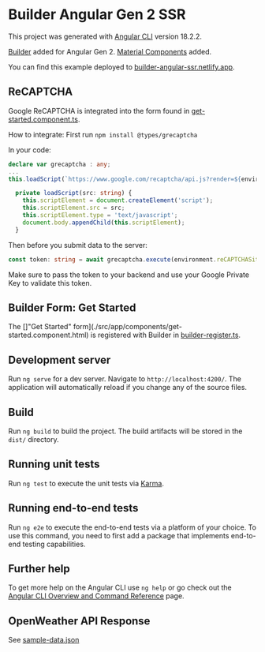 # Builder Angular Gen 2 SSR

This project was generated with [Angular CLI](https://github.com/angular/angular-cli) version 18.2.2.

[Builder](https://www.builder.io/c/docs/devtools) added for Angular Gen 2.
[Material Components](https://material.angular.io/guide/getting-started) added.

You can find this example deployed to [builder-angular-ssr.netlify.app](https://builder-angular-ssr.netlify.app/).

## ReCAPTCHA
Google ReCAPTCHA is integrated into the form found in [get-started.component.ts](./src/app/components/get-started.component.ts).

How to integrate:
First run `npm install @types/grecaptcha`

In your code:
```typescript
declare var grecaptcha : any;
...
this.loadScript(`https://www.google.com/recaptcha/api.js?render=${environment.reCAPTCHASiteKey}`);

  private loadScript(src: string) {
    this.scriptElement = document.createElement('script');
    this.scriptElement.src = src;
    this.scriptElement.type = 'text/javascript';
    document.body.appendChild(this.scriptElement);
  }
```

Then before you submit data to the server:
```typescript
const token: string = await grecaptcha.execute(environment.reCAPTCHASiteKey, { action: "login" });
```
Make sure to pass the token to your backend and use your Google Private Key to validate this token.

## Builder Form: Get Started

The []"Get Started" form](./src/app/components/get-started.component.html) is registered with Builder in [builder-register.ts](./src/app/builder-registry.ts).


## Development server

Run `ng serve` for a dev server. Navigate to `http://localhost:4200/`. The application will automatically reload if you change any of the source files.

## Build

Run `ng build` to build the project. The build artifacts will be stored in the `dist/` directory.

## Running unit tests

Run `ng test` to execute the unit tests via [Karma](https://karma-runner.github.io).

## Running end-to-end tests

Run `ng e2e` to execute the end-to-end tests via a platform of your choice. To use this command, you need to first add a package that implements end-to-end testing capabilities.

## Further help

To get more help on the Angular CLI use `ng help` or go check out the [Angular CLI Overview and Command Reference](https://angular.dev/tools/cli) page.

## OpenWeather API Response

See [sample-data.json](./sample-data.json)

